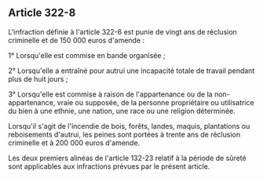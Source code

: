 Article 322-8
----
L'infraction définie à l'article 322-6 est punie de vingt ans de réclusion
criminelle et de 150 000 euros d'amende :

1° Lorsqu'elle est commise en bande organisée ;

2° Lorsqu'elle a entraîné pour autrui une incapacité totale de travail pendant
plus de huit jours ;

3° Lorsqu'elle est commise à raison de l'appartenance ou de la non-appartenance,
vraie ou supposée, de la personne propriétaire ou utilisatrice du bien à une
ethnie, une nation, une race ou une religion déterminée.

Lorsqu'il s'agit de l'incendie de bois, forêts, landes, maquis, plantations ou
reboisements d'autrui, les peines sont portées à trente ans de réclusion
criminelle et à 200 000 euros d'amende.

Les deux premiers alinéas de l'article 132-23 relatif à la période de sûreté
sont applicables aux infractions prévues par le présent article.
